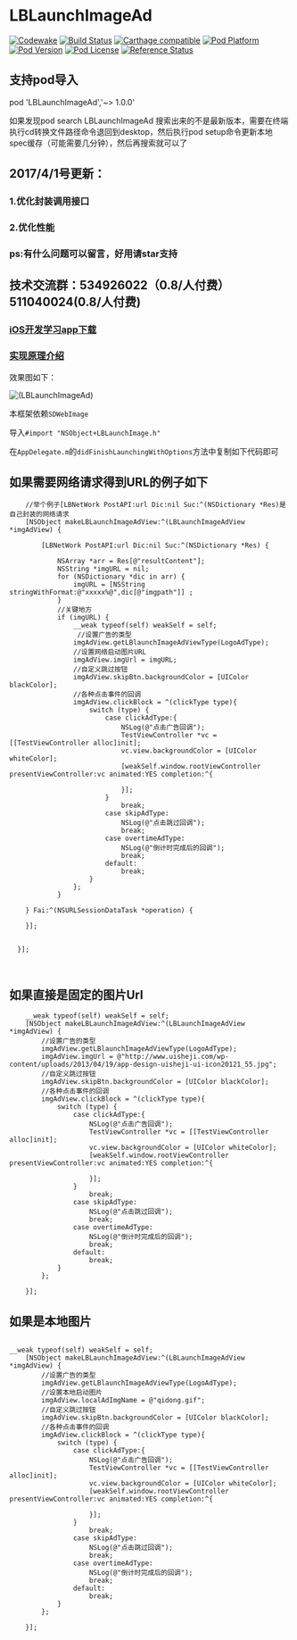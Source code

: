 # LBLaunchImageAd

[![Codewake](https://www.codewake.com/badges/ask_question.svg)](https://www.codewake.com/p/lblaunchimagead)
[![Build Status](http://img.shields.io/travis/AllLuckly/LBLaunchImageAd/master.svg?style=flat)](https://travis-ci.org/AllLuckly/LBLaunchImageAd)
[![Carthage compatible](https://img.shields.io/badge/Carthage-compatible-4BC51D.svg?style=flat)](https://github.com/AllLuckly/LBLaunchImageAd)
[![Pod Platform](http://img.shields.io/cocoapods/p/LBLaunchImageAd.svg?style=flat)](http://cocoadocs.org/docsets/LBLaunchImageAd/)
[![Pod Version](http://img.shields.io/cocoapods/v/LBLaunchImageAd.svg?style=flat)](http://cocoadocs.org/docsets/LBLaunchImageAd/)
[![Pod License](http://img.shields.io/cocoapods/l/LBLaunchImageAd.svg?style=flat)](https://www.apache.org/licenses/LICENSE-2.0.html)
[![Reference Status](https://www.versioneye.com/objective-c/LBLaunchImageAd/reference_badge.svg?style=flat)](https://www.versioneye.com/objective-c/LBLaunchImageAd/references)

## 支持pod导入

pod 'LBLaunchImageAd','~> 1.0.0'

如果发现pod search LBLaunchImageAd 搜索出来的不是最新版本，需要在终端执行cd转换文件路径命令退回到desktop，然后执行pod setup命令更新本地spec缓存（可能需要几分钟），然后再搜索就可以了

## 2017/4/1号更新：

### 1.优化封装调用接口
### 2.优化性能
### ps:有什么问题可以留言，好用请star支持

## 技术交流群：534926022（0.8/人付费） 511040024(0.8/人付费)

### [iOS开发学习app下载](https://itunes.apple.com/cn/app/it-blog-for-ios-developers/id1067787090?mt=8)

### [实现原理介绍](http://www.jianshu.com/p/10c35dfc0a4a)

效果图如下：

![(LBLaunchImageAd)](https://github.com/AllLuckly/LBLaunchImageAd/blob/master/Untitled.gif?raw=true)



本框架依赖`SDWebImage`

导入`#import "NSObject+LBLaunchImage.h"`

在`AppDelegate.m`的`didFinishLaunchingWithOptions`方法中复制如下代码即可

## 如果需要网络请求得到URL的例子如下

```
    //举个例子[LBNetWork PostAPI:url Dic:nil Suc:^(NSDictionary *Res)是自己封装的网络请求 
    [NSObject makeLBLaunchImageAdView:^(LBLaunchImageAdView *imgAdView) {
    
        [LBNetWork PostAPI:url Dic:nil Suc:^(NSDictionary *Res) {

            NSArray *arr = Res[@"resultContent"];
            NSString *imgURL = nil;
            for (NSDictionary *dic in arr) {
                imgURL = [NSString stringWithFormat:@"xxxxx%@",dic[@"imgpath"]] ;
            }
            //关键地方
            if (imgURL) {
                __weak typeof(self) weakSelf = self;
                 //设置广告的类型
                imgAdView.getLBlaunchImageAdViewType(LogoAdType);
                //设置网络启动图片URL
                imgAdView.imgUrl = imgURL;
                //自定义跳过按钮
                imgAdView.skipBtn.backgroundColor = [UIColor blackColor];
                //各种点击事件的回调
                imgAdView.clickBlock = ^(clickType type){
                    switch (type) {
                        case clickAdType:{
                            NSLog(@"点击广告回调");
                            TestViewController *vc = [[TestViewController alloc]init];
                            vc.view.backgroundColor = [UIColor whiteColor];
                            [weakSelf.window.rootViewController presentViewController:vc animated:YES completion:^{

                            }];
                        }
                            break;
                        case skipAdType:
                            NSLog(@"点击跳过回调");
                            break;
                        case overtimeAdType:
                            NSLog(@"倒计时完成后的回调");
                            break;
                        default:
                            break;
                    }
                };
            }

    } Fai:^(NSURLSessionDataTask *operation) {
        
    }];
       
       
  }];
       
    

```

## 如果直接是固定的图片Url

```
    __weak typeof(self) weakSelf = self;
    [NSObject makeLBLaunchImageAdView:^(LBLaunchImageAdView *imgAdView) {
        //设置广告的类型
        imgAdView.getLBlaunchImageAdViewType(LogoAdType);
        imgAdView.imgUrl = @"http://www.uisheji.com/wp-content/uploads/2013/04/19/app-design-uisheji-ui-icon20121_55.jpg";
        //自定义跳过按钮
        imgAdView.skipBtn.backgroundColor = [UIColor blackColor];
        //各种点击事件的回调
        imgAdView.clickBlock = ^(clickType type){
            switch (type) {
                case clickAdType:{
                    NSLog(@"点击广告回调");
                    TestViewController *vc = [[TestViewController alloc]init];
                    vc.view.backgroundColor = [UIColor whiteColor];
                    [weakSelf.window.rootViewController presentViewController:vc animated:YES completion:^{

                    }];
                }
                    break;
                case skipAdType:
                    NSLog(@"点击跳过回调");
                    break;
                case overtimeAdType:
                    NSLog(@"倒计时完成后的回调");
                    break;
                default:
                    break;
            }
        };
       
    }];

```

## 如果是本地图片


```

__weak typeof(self) weakSelf = self;
    [NSObject makeLBLaunchImageAdView:^(LBLaunchImageAdView *imgAdView) {
        //设置广告的类型
        imgAdView.getLBlaunchImageAdViewType(LogoAdType);
        //设置本地启动图片
        imgAdView.localAdImgName = @"qidong.gif";
        //自定义跳过按钮
        imgAdView.skipBtn.backgroundColor = [UIColor blackColor];
        //各种点击事件的回调
        imgAdView.clickBlock = ^(clickType type){
            switch (type) {
                case clickAdType:{
                    NSLog(@"点击广告回调");
                    TestViewController *vc = [[TestViewController alloc]init];
                    vc.view.backgroundColor = [UIColor whiteColor];
                    [weakSelf.window.rootViewController presentViewController:vc animated:YES completion:^{

                    }];
                }
                    break;
                case skipAdType:
                    NSLog(@"点击跳过回调");
                    break;
                case overtimeAdType:
                    NSLog(@"倒计时完成后的回调");
                    break;
                default:
                    break;
            }
        };
       
    }];

```


